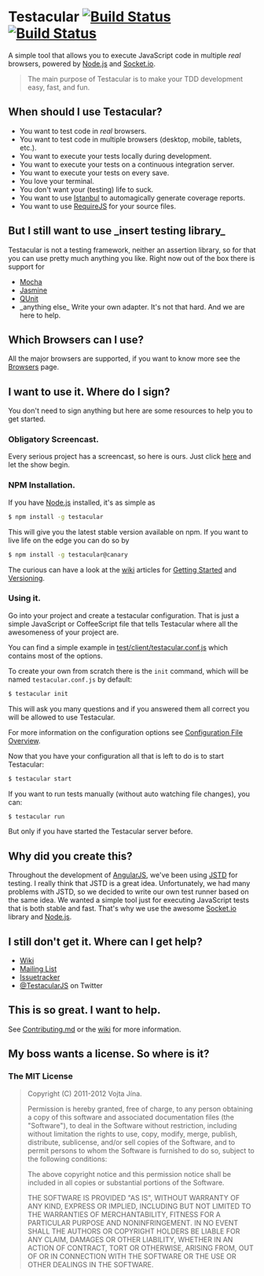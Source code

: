 # Testacular [![Build Status](https://secure.travis-ci.org/vojtajina/testacular.png?branch=stable)](http://travis-ci.org/vojtajina/testacular) [![Build Status](https://secure.travis-ci.org/vojtajina/testacular.png?branch=master)](http://travis-ci.org/vojtajina/testacular)

A simple tool that allows you to execute JavaScript code in multiple
_real_ browsers, powered by [Node.js] and [Socket.io].

> The main purpose of Testacular is to make your TDD development easy,
>  fast, and fun. 


## When should I use Testacular?

* You want to test code in *real* browsers.
* You want to test code in multiple browsers (desktop, mobile,
  tablets, etc.).
* You want to execute your tests locally during development.
* You want to execute your tests on a continuous integration server.
* You want to execute your tests on every save.
* You love your terminal.
* You don't want your (testing) life to suck.
* You want to use [Istanbul] to automagically generate coverage
  reports. 
* You want to use [RequireJS] for your source files.


## But I still want to use \_insert testing library\_

Testacular is not a testing framework, neither an assertion library,
so for that you can use pretty much anything you like. Right now out
of the box there is support for 

* [Mocha]
* [Jasmine]
* [QUnit]
* \_anything else\_ Write your own adapter. It's not that hard. And we
  are here to help.
  
  
## Which Browsers can I use?

All the major browsers are supported, if you want to know more see the
[Browsers] page.


## I want to use it. Where do I sign?

You don't need to sign anything but here are some resources to help
you to get started.

### Obligatory Screencast.

Every serious project has a screencast, so here is ours.  Just click
[here] and let the show begin.

### NPM Installation.

If you have [Node.js] installed, it's as simple as

```bash
$ npm install -g testacular
```

This will give you the latest stable version available on npm. If you
want to live life on the edge you can do so by

```bash
$ npm install -g testacular@canary
```

The curious can have a look at the [wiki] articles for
[Getting Started] and [Versioning].

### Using it.

Go into your project and create a testacular configuration. That is
just a simple JavaScript or CoffeeScript file that tells Testacular
where all the awesomeness of your project are.

You can find a simple example in
[test/client/testacular.conf.js](https://github.com/vojtajina/testacular/blob/master/test/client/testacular.conf.js)
which contains most of the options. 

To create your own from scratch there is the `init` command, which
will be named `testacular.conf.js` by default:

```bash
$ testacular init
```
This will ask you many questions and if you answered them all correct
you will be allowed to use Testacular.

For more information on the configuration options see
[Configuration File Overview].

Now that you have your configuration all that is left to do is to
start Testacular:
```bash
$ testacular start
```

If you want to run tests manually (without auto watching file changes), you can:
```bash
$ testacular run
```
But only if you have started the Testacular server before.


## Why did you create this?

Throughout the development of [AngularJS], we've been using [JSTD] for
testing. I really think that JSTD is a great idea. Unfortunately, we
had many problems with JSTD, so we decided to write our own test
runner based on the same idea. We wanted a simple tool just for
executing JavaScript tests that is both stable and fast. That's why we
use the awesome [Socket.io] library and [Node.js]. 


## I still don't get it. Where can I get help?

* [Wiki]
* [Mailing List]
* [Issuetracker]
* [@TestacularJS] on Twitter

## This is so great. I want to help.

See
[Contributing.md](https://github.com/vojtajina/testacular/blob/master/CONTRIBUTING.md)
or the [wiki] for more information.


## My boss wants a license. So where is it?

### The MIT License

> Copyright (C) 2011-2012 Vojta Jína.
>
> Permission is hereby granted, free of charge, to any person
> obtaining a copy of this software and associated documentation files
> (the "Software"), to deal in the Software without restriction,
> including without limitation the rights to use, copy, modify, merge,
> publish, distribute, sublicense, and/or sell copies of the Software,
> and to permit persons to whom the Software is furnished to do so,
> subject to the following conditions: 
>
> The above copyright notice and this permission notice shall be
> included in all copies or substantial portions of the Software. 
> 
> THE SOFTWARE IS PROVIDED "AS IS", WITHOUT WARRANTY OF ANY KIND,
> EXPRESS OR IMPLIED, INCLUDING BUT NOT LIMITED TO THE WARRANTIES OF
> MERCHANTABILITY, FITNESS FOR A PARTICULAR PURPOSE AND
> NONINFRINGEMENT. IN NO EVENT SHALL THE AUTHORS OR COPYRIGHT HOLDERS
> BE LIABLE FOR ANY CLAIM, DAMAGES OR OTHER LIABILITY, WHETHER IN AN
> ACTION OF CONTRACT, TORT OR OTHERWISE, ARISING FROM, OUT OF OR IN
> CONNECTION WITH THE SOFTWARE OR THE USE OR OTHER DEALINGS IN THE
> SOFTWARE. 



[AngularJS]: http://angularjs.org/
[JSTD]: http://code.google.com/p/js-test-driver/
[Socket.io]: http://socket.io/
[Node.js]: http://nodejs.org/
[Jasmine]: http://pivotal.github.com/jasmine/
[Mocha]: http://visionmedia.github.com/mocha/
[QUnit]: http://qunitjs.com/
[Semantic Versioning]: http://semver.org/
[here]: http://www.youtube.com/watch?v=MVw8N3hTfCI
[installers]: http://nodejs.org/download/
[wiki]: https://github.com/vojtajina/testacular/wiki
[Wiki]: https://github.com/vojtajina/testacular/wiki
[Getting Started]: https://github.com/vojtajina/testacular/wiki/Getting-Started
[Versioning]: https://github.com/vojtajina/testacular/wiki/Versioning
[Configuration File Overview]: https://github.com/vojtajina/testacular/wiki/Configuration-File-Overview
[Mailing List]: https://groups.google.com/forum/#!forum/testacular
[Issuetracker]: https://github.com/vojtajina/testacular/issues
[@TestacularJS]: http://twitter.com/TestacularJS
[Browsers]: https://github.com/vojtajina/testacular/wiki/Browsers
[RequireJS]: http://requirejs.org/
[Istanbul]: https://github.com/gotwarlost/istanbul
